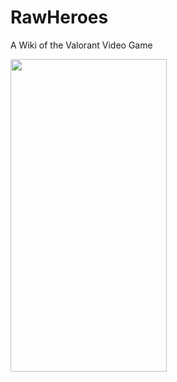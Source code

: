 # RawHeroes
A Wiki of the Valorant Video Game

<img src= "https://user-images.githubusercontent.com/61477561/184671241-171b0b29-8d5b-4d3d-968d-2e19b0e55a0d.png" width=250 height=500>
